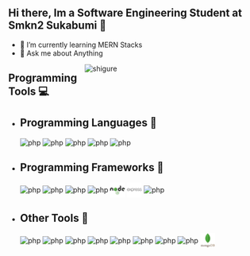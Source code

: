 ## Hi there, Im a Software Engineering Student at Smkn2 Sukabumi 👋
-  🌱 I’m currently learning MERN Stacks
-  💬 Ask me about Anything
 <img align="right" position="absolute" alt="shigure" width="350" src="https://media1.tenor.com/m/mVoqhBDEN70AAAAC/kuyashi-blue-archive-midori.gif">
 

## Programming Tools 💻
- Programming Languages 📄
     -
  <img align="center" alt="php" height="30" src="https://github.com/yurijserrano/Github-Profile-Readme-Logos/blob/master/programming%20languages/php.png">
   <img align="center" alt="php" height="30" src="https://github.com/yurijserrano/Github-Profile-Readme-Logos/blob/master/programming%20languages/javascript.svg">
   <img align="center" alt="php" height="30" src="https://github.com/yurijserrano/Github-Profile-Readme-Logos/blob/master/programming%20languages/python.svg">
   <img align="center" alt="php" height="30" src="https://github.com/yurijserrano/Github-Profile-Readme-Logos/blob/master/programming%20languages/c%23.svg">
   <img align="center" alt="php" height="30" src="https://github.com/yurijserrano/Github-Profile-Readme-Logos/blob/master/programming%20languages/kotlin.svg">
  
- Programming Frameworks 📂
     -
  <img align="center" alt="php" height="30" src="https://github.com/yurijserrano/Github-Profile-Readme-Logos/blob/master/frameworks/laravel.svg">
    <img align="center" alt="php" height="30" src="https://github.com/yurijserrano/Github-Profile-Readme-Logos/blob/master/frameworks/vuejs.svg">
    <img align="center" alt="php" height="30" src="https://github.com/yurijserrano/Github-Profile-Readme-Logos/blob/master/frameworks/django.svg">
     <img align="center" alt="php" height="30" src="https://github.com/yurijserrano/Github-Profile-Readme-Logos/blob/master/frameworks/android.svg">
     <img align="center" alt="php" height="30" src="https://github.com/devicons/devicon/blob/master/icons/nodejs/nodejs-original-wordmark.svg">
     <img align="center" alt="php" height="30" src="https://github.com/devicons/devicon/blob/master/icons/express/express-original-wordmark.svg">
     <img align="center" alt="php" height="30" src="https://github.com/yurijserrano/Github-Profile-Readme-Logos/blob/master/frameworks/react.svg">
     
     
- Other Tools 🔧
     -
   <img align="center" alt="php" height="30" src="https://github.com/yurijserrano/Github-Profile-Readme-Logos/blob/master/others/html.svg">
    <img align="center" alt="php" height="30" src="https://github.com/yurijserrano/Github-Profile-Readme-Logos/blob/master/others/css.svg">
     <img align="center" alt="php" height="30" src="https://github.com/yurijserrano/Github-Profile-Readme-Logos/blob/master/others/json.svg">
     <img align="center" alt="php" height="30" src="https://github.com/yurijserrano/Github-Profile-Readme-Logos/blob/master/others/npm.svg">
     <img align="center" alt="php" height="30" src="https://github.com/yurijserrano/Github-Profile-Readme-Logos/blob/master/text%20editors/vscode.svg">
     <img align="center" alt="php" height="30" src="https://github.com/yurijserrano/Github-Profile-Readme-Logos/blob/master/ides/vs-studio.svg">
     <img align="center" alt="php" height="30" src="https://github.com/yurijserrano/Github-Profile-Readme-Logos/blob/master/ides/android-studio.svg">
     <img align="center" alt="php" height="30" src="https://github.com/yurijserrano/Github-Profile-Readme-Logos/blob/master/databases/mysql.svg">
     <img align="center" alt="php" height="30" src="https://github.com/devicons/devicon/blob/master/icons/mongodb/mongodb-original-wordmark.svg">
  

<!--
**IhtishamTac/IhtishamTac** is a ✨ _special_ ✨ repository because its `README.md` (this file) appears on your GitHub profile.

Here are some ideas to get you started:
![Top Langs](https://github-readme-stats.vercel.app/api/top-langs/?username=IhtishamTac&layout=compact)
- 🔭 I’m currently working on ...
- 👯 I’m looking to collaborate on ...
- 🤔 I’m looking for help with ...


- 📫 How to reach me: ...
- 😄 Pronouns: ...
- ⚡ Fun fact: ...
-->

